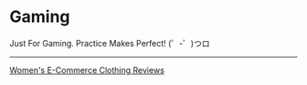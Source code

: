 # Gaming
Just For Gaming. Practice Makes Perfect! (゜-゜)つロ

---
[Women's E-Commerce Clothing Reviews](https://www.kaggle.com/nicapotato/womens-ecommerce-clothing-reviews)
